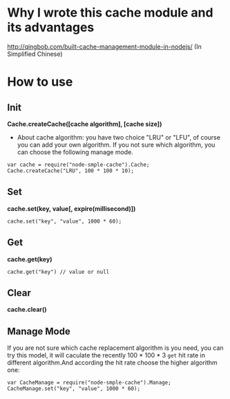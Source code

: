 # Why I wrote this cache module and its advantages

http://qingbob.com/built-cache-management-module-in-nodejs/ (In Simplified Chinese) 

# How to use

## Init

**Cache.createCache([cache algorithm], [cache size])**

- About cache algorithm: you have two choice "LRU" or "LFU", of course you can add your own algorithm. If you not sure which algorithm, you can choose the following manage mode.

```
var cache = require("node-smple-cache").Cache;
Cache.createCache("LRU", 100 * 100 * 10);
```

## Set

**cache.set(key, value[, expire(millisecond)])**

```
cache.set("key", "value", 1000 * 60);
```

## Get

**cache.get(key)**

```
cache.get("key") // value or null
```

## Clear

**cache.clear()**

## Manage Mode

If you are not sure which cache replacement algorithm is you need, you can try this model, it will caculate the recently 100 * 100 * 3 `get` hit rate in different algorithm.And according the hit rate choose the higher algorithm one:

```
var CacheManage = require("node-smple-cache").Manage;
CacheManage.set("key", "value", 1000 * 60);
```
